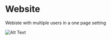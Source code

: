 # Website
Webiste with multiple users in a one page setting

![Alt Text](https://codeiaks.com/github_demo.gif)
